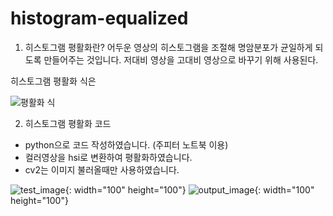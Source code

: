 # histogram-equalized

1. 히스토그램 평활화란?
어두운 영상의 히스토그램을 조절해 명암분포가 균일하게 되도록 만들어주는 것입니다.
저대비 영상을 고대비 영상으로 바꾸기 위해 사용된다.

히스토그램 평활화 식은 

![평활화 식](https://user-images.githubusercontent.com/89963228/228205415-3fee933e-014e-436a-a1ac-aed529ad58b5.PNG)




2. 히스토그램 평활화 코드
* python으로 코드 작성하였습니다. (주피터 노트북 이용)
* 컬러영상을 hsi로 변환하여 평활화하였습니다.
* cv2는 이미지 불러올때만 사용하였습니다.


![test_image](https://user-images.githubusercontent.com/89963228/228206051-7967a654-e28b-4aa5-b255-e9509f121128.jpg){: width="100" height="100"}  ![output_image](https://user-images.githubusercontent.com/89963228/228206065-fc66d03d-d53a-428b-938f-5924fab4292e.jpg){: width="100" height="100"}
